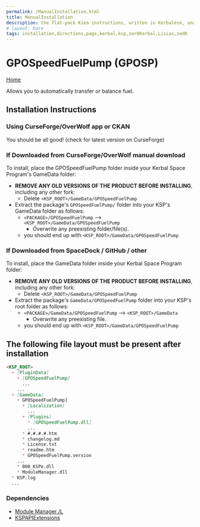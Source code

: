 ```yaml
---
permalink: /ManualInstallation.html
title: ManualInstallation
description: the flat-pack Kiea instructions, written in Kerbalese, unusally present
# layout: bare
tags: installation,directions,page,kerbal,ksp,zer0Kerbal,Lisias,zedK
---
```


<!-- ManualInstallation.md v1.1.5.0
GPOSpeedFuelPump (GPOSP)
created: 01 Oct 2019
updated: 11 Apr 2022 -->

<!-- based upon work by Lisias -->

# GPOSpeedFuelPump (GPOSP)

[Home](./index.md)

Allows you to automatically transfer or balance fuel.

## Installation Instructions

### Using CurseForge/OverWolf app or CKAN

You should be all good! (check for latest version on CurseForge)

### If Downloaded from CurseForge/OverWolf manual download

To install, place the GPOSpeedFuelPump folder inside your Kerbal Space Program's GameData folder:

* **REMOVE ANY OLD VERSIONS OF THE PRODUCT BEFORE INSTALLING**, including any other fork:
  * Delete `<KSP_ROOT>/GameData/GPOSpeedFuelPump`
* Extract the package's `GPOSpeedFuelPump/` folder into your KSP's GameData folder as follows:
  * `<PACKAGE>/GPOSpeedFuelPump` --> `<KSP_ROOT>/GameData/GPOSpeedFuelPump`
    * Overwrite any preexisting folder/file(s).
  * you should end up with `<KSP_ROOT>/GameData/GPOSpeedFuelPump`

### If Downloaded from SpaceDock / GitHub / other

To install, place the GameData folder inside your Kerbal Space Program folder:

* **REMOVE ANY OLD VERSIONS OF THE PRODUCT BEFORE INSTALLING**, including any other fork:
  * Delete `<KSP_ROOT>/GameData/GPOSpeedFuelPump`
* Extract the package's `GameData/GPOSpeedFuelPump` folder into your KSP's root folder as follows:
  * `<PACKAGE>/GameData/GPOSpeedFuelPump` --> `<KSP_ROOT>/GameData`
    * Overwrite any preexisting file.
  * you should end up with `<KSP_ROOT>/GameData/GPOSpeedFuelPump`

## The following file layout must be present after installation

```markdown
<KSP_ROOT>
  + [PluginData]
    + [GPOSpeedFuelPump]
      ...
    ...
  + [GameData]
    + GPOSpeedFuelPump]
      + [Localization]
        ...
      + [Plugins]
        * [GPOSpeedFuelPump.dll]
        ...
      * #.#.#.#.htm
      * changelog.md
      * License.txt
      * readme.htm
      * GPOSpeedFuelPump.version
    ...
    * 000_KSPe.dll
    * ModuleManager.dll
  * KSP.log
  ...
```

### Dependencies

* [Module Manager /L][mm]
* [KSPAPIExtensions][kspe]

[kspe]: https://github.com/net-lisias-ksp/KSPAPIExtensions "KSPAPIExtensions"
[mm]: https://github.com/net-lisias-ksp/ModuleManager "Module Manager /L"
